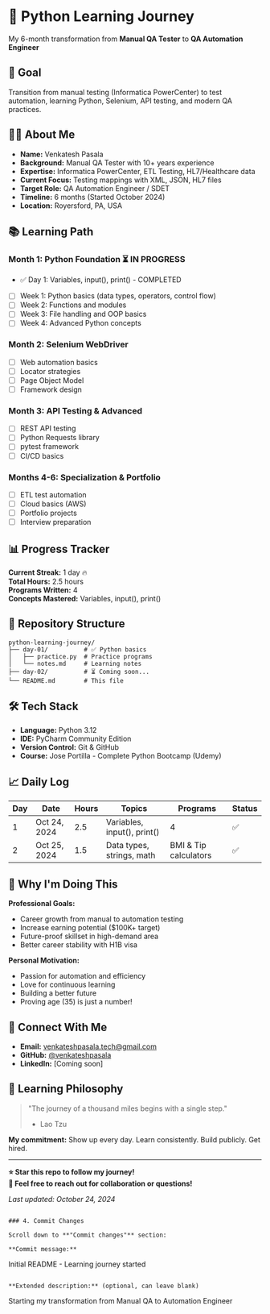 # 🐍 Python Learning Journey

My 6-month transformation from **Manual QA Tester** to **QA Automation Engineer**

## 🎯 Goal
Transition from manual testing (Informatica PowerCenter) to test automation, learning Python, Selenium, API testing, and modern QA practices.

## 👨‍💻 About Me
- **Name:** Venkatesh Pasala
- **Background:** Manual QA Tester with 10+ years experience
- **Expertise:** Informatica PowerCenter, ETL Testing, HL7/Healthcare data
- **Current Focus:** Testing mappings with XML, JSON, HL7 files
- **Target Role:** QA Automation Engineer / SDET
- **Timeline:** 6 months (Started October 2024)
- **Location:** Royersford, PA, USA

## 📚 Learning Path

### Month 1: Python Foundation ⏳ IN PROGRESS
- ✅ Day 1: Variables, input(), print() - COMPLETED
- [ ] Week 1: Python basics (data types, operators, control flow)
- [ ] Week 2: Functions and modules
- [ ] Week 3: File handling and OOP basics
- [ ] Week 4: Advanced Python concepts

### Month 2: Selenium WebDriver
- [ ] Web automation basics
- [ ] Locator strategies
- [ ] Page Object Model
- [ ] Framework design

### Month 3: API Testing & Advanced
- [ ] REST API testing
- [ ] Python Requests library
- [ ] pytest framework
- [ ] CI/CD basics

### Months 4-6: Specialization & Portfolio
- [ ] ETL test automation
- [ ] Cloud basics (AWS)
- [ ] Portfolio projects
- [ ] Interview preparation

## 📊 Progress Tracker

**Current Streak:** 1 day 🔥  
**Total Hours:** 2.5 hours  
**Programs Written:** 4  
**Concepts Mastered:** Variables, input(), print()

## 📁 Repository Structure
```
python-learning-journey/
├── day-01/          # ✅ Python basics
│   ├── practice.py  # Practice programs
│   └── notes.md     # Learning notes
├── day-02/          # ⏳ Coming soon...
└── README.md        # This file
```

## 🛠️ Tech Stack
- **Language:** Python 3.12
- **IDE:** PyCharm Community Edition
- **Version Control:** Git & GitHub
- **Course:** Jose Portilla - Complete Python Bootcamp (Udemy)

## 📈 Daily Log

| Day | Date | Hours | Topics | Programs | Status |
|-----|------|-------|--------|----------|--------|
| 1 | Oct 24, 2024 | 2.5   | Variables, input(), print() | 4 | ✅ |
| 2 | Oct 25, 2024 | 1.5   | Data types, strings, math | BMI & Tip calculators | ✅ |

## 🎯 Why I'm Doing This

**Professional Goals:**
- Career growth from manual to automation testing
- Increase earning potential ($100K+ target)
- Future-proof skillset in high-demand area
- Better career stability with H1B visa

**Personal Motivation:**
- Passion for automation and efficiency
- Love for continuous learning
- Building a better future
- Proving age (35) is just a number!

## 🔗 Connect With Me
- **Email:** venkateshpasala.tech@gmail.com
- **GitHub:** [@venkateshpasala](https://github.com/venkateshpasala)
- **LinkedIn:** [Coming soon]

## 📜 Learning Philosophy

> "The journey of a thousand miles begins with a single step."  
> - Lao Tzu

**My commitment:** Show up every day. Learn consistently. Build publicly. Get hired.

---

**⭐ Star this repo to follow my journey!**  
**💬 Feel free to reach out for collaboration or questions!**

*Last updated: October 24, 2024*
```

### 4. Commit Changes

Scroll down to **"Commit changes"** section:

**Commit message:**
```
Initial README - Learning journey started
```

**Extended description:** (optional, can leave blank)
```
Starting my transformation from Manual QA to Automation Engineer
